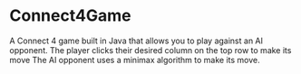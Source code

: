 # Connect4Game
A Connect 4 game built in Java that allows you to play against an AI opponent.
The player clicks their desired column on the top row to make its move
The AI opponent uses a minimax algorithm to make its move.
